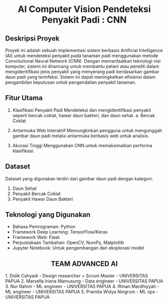 <h1 align="center"> AI Computer Vision Pendeteksi Penyakit Padi : CNN </h1>

## Deskripsi Proyek
Proyek ini adalah sebuah implementasi sistem berbasis Artificial Intelligence (AI) untuk mendeteksi penyakit pada tanaman padi menggunakan metode Convolutional Neural Network (CNN). Dengan memanfaatkan teknologi visi komputer, sistem ini dirancang untuk membantu petani atau peneliti dalam mengidentifikasi jenis penyakit yang menyerang padi berdasarkan gambar daun padi yang terinfeksi. Sistem ini dapat meningkatkan efisiensi dalam pengambilan keputusan untuk pengendalian penyakit tanaman.

## Fitur Utama
1. Klasifikasi Penyakit Padi
Mendeteksi dan mengidentifikasi penyakit seperti bercak coklat, hawar daun bakteri, dan daun sehat.
 a. Bercak Coklat

2. Antarmuka Web Interaktif
Memungkinkan pengguna untuk mengunggah gambar daun padi melalui antarmuka berbasis web untuk analisis.

3. Akurasi Tinggi
Menggunakan CNN untuk memaksimalkan performa klasifikasi.


## Dataset
Dataset yang digunakan terdiri dari gambar daun padi dengan kategori:
1. Daun Sehat
2. Penyakit Bercak Coklat
3. Penyakit Hawar Daun Bakteri

## Teknologi yang Digunakan
- Bahasa Pemrograman: Python
- Framework Deep Learning: TensorFlow/Keras
- Framework Web: Flask
- Perpustakaan Tambahan: OpenCV, NumPy, Matplotlib
- Jupyter Notebook: Untuk pengembangan dan eksplorasi model


<h2 align="center"> TEAM ADVANCED AI </h2>
 1. Didik Cahyadi -  Design researcher + Scrum Master - UNIVERSITAS PAPUA
 2. Marsella Iriana Mamusung - Data engineer - UNIVERSITAS PAPUA
 3. Nur Rahmi - ML engineer - UNIVERSITAS PAPUA
 ⁠4. Iftinan Mardhiyyah - ML engineer - UNIVERSITAS PAPUA
 5. Pramita Widya Ningrum - ML ops - UNIVERSITAS PAPUA
